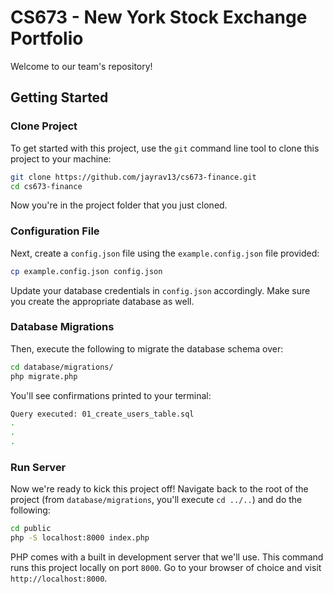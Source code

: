 # CS673 - New York Stock Exchange Portfolio

Welcome to our team's repository!

## Getting Started

### Clone Project

To get started with this project, use the `git` command line tool to clone this project to your machine:

```bash
git clone https://github.com/jayrav13/cs673-finance.git
cd cs673-finance
```

Now you're in the project folder that you just cloned.

### Configuration File

Next, create a `config.json` file using the `example.config.json` file provided:

```bash
cp example.config.json config.json
```

Update your database credentials in `config.json` accordingly. Make sure you create the appropriate database as well.

### Database Migrations

Then, execute the following to migrate the database schema over:

```bash
cd database/migrations/
php migrate.php
```

You'll see confirmations printed to your terminal:

```bash
Query executed: 01_create_users_table.sql
.
.
.
```

### Run Server

Now we're ready to kick this project off! Navigate back to the root of the project (from `database/migrations`, you'll execute `cd ../..`) and do the following:

```bash
cd public
php -S localhost:8000 index.php
```

PHP comes with a built in development server that we'll use. This command runs this project locally on port `8000`. Go to your browser of choice and visit `http://localhost:8000`.
